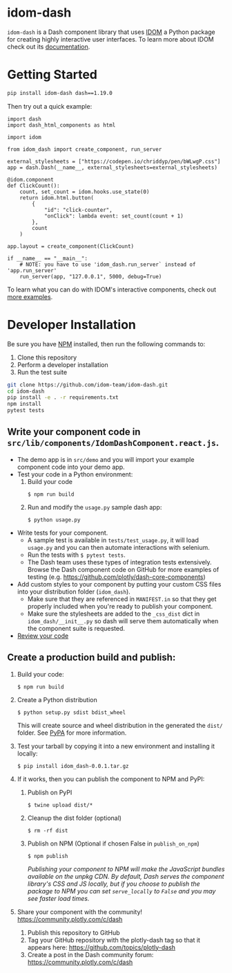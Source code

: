 # idom-dash

`idom-dash` is a Dash component library that uses [IDOM](https://github.com/idom-team/idom)
a Python package for creating highly interactive user interfaces. To learn more about
IDOM check out its [documentation](https://idom-docs.herokuapp.com/docs/index.html).

# Getting Started

```bash
pip install idom-dash dash==1.19.0
```

Then try out a quick example:

```
import dash
import dash_html_components as html

import idom

from idom_dash import create_component, run_server

external_stylesheets = ["https://codepen.io/chriddyp/pen/bWLwgP.css"]
app = dash.Dash(__name__, external_stylesheets=external_stylesheets)

@idom.component
def ClickCount():
    count, set_count = idom.hooks.use_state(0)
    return idom.html.button(
        {
            "id": "click-counter",
            "onClick": lambda event: set_count(count + 1)
        },
        count
    )

app.layout = create_component(ClickCount)

if __name__ == "__main__":
    # NOTE: you have to use 'idom_dash.run_server` instead of 'app.run_server'
    run_server(app, "127.0.0.1", 5000, debug=True)
```

To learn what you can do with IDOM's interactive components, check out
[more examples](https://idom-docs.herokuapp.com/docs/examples.html).

# Developer Installation

Be sure you have [NPM](https://www.npmjs.com/get-npm) installed, then run the following commands to:

1. Clone this repository
2. Perform a developer installation
3. Run the test suite

```bash
git clone https://github.com/idom-team/idom-dash.git
cd idom-dash
pip install -e . -r requirements.txt
npm install
pytest tests
```

## Write your component code in `src/lib/components/IdomDashComponent.react.js`.

-   The demo app is in `src/demo` and you will import your example component code into your demo app.
-   Test your code in a Python environment:
    1. Build your code
        ```
        $ npm run build
        ```
    2. Run and modify the `usage.py` sample dash app:
        ```
        $ python usage.py
        ```
-   Write tests for your component.
    -   A sample test is available in `tests/test_usage.py`, it will load `usage.py` and you can then automate interactions with selenium.
    -   Run the tests with `$ pytest tests`.
    -   The Dash team uses these types of integration tests extensively. Browse the Dash component code on GitHub for more examples of testing (e.g. https://github.com/plotly/dash-core-components)
-   Add custom styles to your component by putting your custom CSS files into your distribution folder (`idom_dash`).
    -   Make sure that they are referenced in `MANIFEST.in` so that they get properly included when you're ready to publish your component.
    -   Make sure the stylesheets are added to the `_css_dist` dict in `idom_dash/__init__.py` so dash will serve them automatically when the component suite is requested.
-   [Review your code](./review_checklist.md)

## Create a production build and publish:

1. Build your code:
    ```
    $ npm run build
    ```
2. Create a Python distribution

    ```
    $ python setup.py sdist bdist_wheel
    ```

    This will create source and wheel distribution in the generated the `dist/` folder.
    See [PyPA](https://packaging.python.org/guides/distributing-packages-using-setuptools/#packaging-your-project)
    for more information.

3. Test your tarball by copying it into a new environment and installing it locally:

    ```
    $ pip install idom_dash-0.0.1.tar.gz
    ```

4. If it works, then you can publish the component to NPM and PyPI:

    1. Publish on PyPI
        ```
        $ twine upload dist/*
        ```
    2. Cleanup the dist folder (optional)
        ```
        $ rm -rf dist
        ```
    3. Publish on NPM (Optional if chosen False in `publish_on_npm`)
        ```
        $ npm publish
        ```
        _Publishing your component to NPM will make the JavaScript bundles available on the unpkg CDN. By default, Dash serves the component library's CSS and JS locally, but if you choose to publish the package to NPM you can set `serve_locally` to `False` and you may see faster load times._

5. Share your component with the community! https://community.plotly.com/c/dash
    1. Publish this repository to GitHub
    2. Tag your GitHub repository with the plotly-dash tag so that it appears here: https://github.com/topics/plotly-dash
    3. Create a post in the Dash community forum: https://community.plotly.com/c/dash
